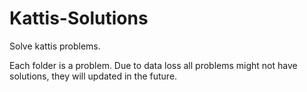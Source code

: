# Kattis-Solutions
Solve kattis problems.


Each folder is a problem.
Due to data loss all problems might not have solutions, they will updated in the future.
